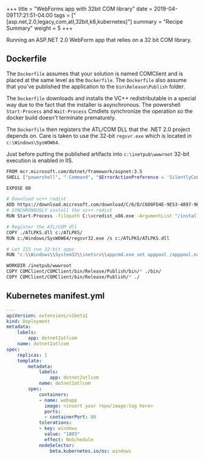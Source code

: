 +++
title = "WebForms app with 32bit COM library"
date =  2019-04-09T17:21:51-04:00
tags = ["[asp.net,2.0,legacy,com,atl,32bit,k8,kubernetes]"]
summary = "Recipe Summary"
weight = 5
+++

Running an ASP.NET 2.0 WebForm app that relies on a 32 bit COM library.

## Dockerfile

The `Dockerfile` assumes that your solution is named COMClient and is placed at the same level as the `Dockerfile`. The `Dockerfile` also assume that you've published the application to the `bin\Release\Publish` folder.

The `Dockerfile` downloads and installs the VC++ redistributable in a special way due to the fact that the installer is asynchronous. The powershell `Start-Process` and `Wait-Process` Cmdlets synchronize the operation so the docker build doesn't terminate prematurely.

The `Dockerfile` then registers the ATL/COM DLL that the .NET 2.0 project depends on. Care is taken to use the 32-bit `regsvr.exe` which is located in `c:\Windows\SysWOW64`.

Just before putting the published artifacts into `c:\inetpub\wwwroot` 32-bit execution is enabled in IIS.

  ```bash
  FROM mcr.microsoft.com/dotnet/framework/aspnet:3.5
  SHELL ["powershell", "-Command", "$ErrorActionPreference = 'SilentlyContinue'; $ProgressPreference = 'SilentlyContinue';"]

  EXPOSE 80

  # Download vc++ redist
  ADD https://download.microsoft.com/download/C/6/D/C6D0FD4E-9E53-4897-9B91-836EBA2AACD3/vcredist_x86.exe /vcredist_x86.exe
  # SYNCHRONOUSLY install the vc++ redist
  RUN Start-Process -filepath C:\vcredist_x86.exe -ArgumentList "/install", "/passive", "/norestart", "'/log a.txt'" -PassThru | wait-process

  # Register the ATL/COM dll
  COPY ./ATLPKS.dll c:/ATLPKS/
  RUN c:/Windows/SysWOW64/regsvr32.exe /s c:/ATLPKS/ATLPKS.dll

  # Let IIS run 32-bit apps 
  RUN "c:\\Windows\\System32\\inetsrv\\appcmd.exe set apppool /apppool.name:DefaultAppPool /enable32BitAppOnWin64:true"

  WORKDIR /inetpub/wwwroot
  COPY COMClient/COMClient/bin/Release/Publish/bin/* ./bin/
  COPY COMClient/COMClient/bin/Release/Publish/* ./
  ```

## Kubernetes manifest.yml

  ```yml
  ---
  apiVersion: extensions/v1beta1
  kind: Deployment
  metadata:
      labels:
          app: dotnet2atlcom
      name: dotnet2atlcom
  spec:
      replicas: 1
      template:
          metadata:
              labels:
                  app: dotnet2atlcom
              name: dotnet2atlcom
          spec:
              containers:
              - name: webapp
                image: <insert your repo/image:tag here>
                ports:
                - containerPort: 80
              tolerations:
              - key: windows
                value: "1803"
                effect: NoSchedule
              nodeSelector:
                  beta.kubernetes.io/os: windows
  ```